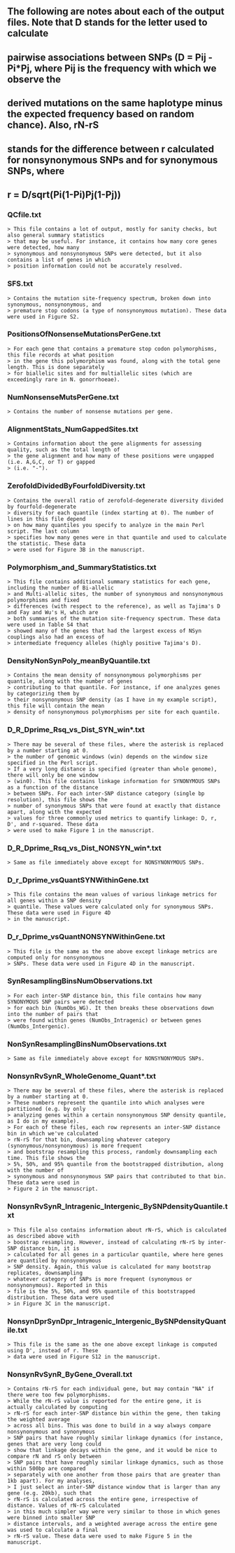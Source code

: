 ## The following are notes about each of the output files. Note that D stands for the letter used to calculate
## pairwise associations between SNPs (D = Pij - Pi*Pj, where Pij is the frequency with which we observe the 
## derived mutations on the same haplotype minus the expected frequency based on random chance). Also, rN-rS
## stands for the difference between r calculated for nonsynonymous SNPs and for synonymous SNPs, where
## r = D/sqrt(Pi(1-Pi)Pj(1-Pj))

### QCfile.txt
	> This file contains a lot of output, mostly for sanity checks, but also general summary statistics
	> that may be useful. For instance, it contains how many core genes were detected, how many
	> synonymous and nonsynonymous SNPs were detected, but it also contains a list of genes in which 
	> position information could not be accurately resolved.

### SFS.txt
	> Contains the mutation site-frequency spectrum, broken down into synonymous, nonsynonymous, and
	> premature stop codons (a type of nonsynonymous mutation). These data were used in Figure S2.

### PositionsOfNonsenseMutationsPerGene.txt
	> For each gene that contains a premature stop codon polymorphisms, this file records at what position
	> in the gene this polymorphism was found, along with the total gene length. This is done separately
	> for biallelic sites and for multiallelic sites (which are exceedingly rare in N. gonorrhoeae).

### NumNonsenseMutsPerGene.txt
	> Contains the number of nonsense mutations per gene.

### AlignmentStats_NumGappedSites.txt
	> Contains information about the gene alignments for assessing quality, such as the total length of
	> the gene alignment and how many of these positions were ungapped (i.e. A,G,C, or T) or gapped 
	> (i.e. "-").

### ZerofoldDividedByFourfoldDiversity.txt
	> Contains the overall ratio of zerofold-degenerate diversity divided by fourfold-degenerate
	> diversity for each quantile (index starting at 0). The number of lines in this file depend
	> on how many quantiles you specify to analyze in the main Perl script. The last column
	> specifies how many genes were in that quantile and used to calculate the statistic. These data
	> were used for Figure 3B in the manuscript.

### Polymorphism_and_SummaryStatistics.txt
	> This file contains additional summary statistics for each gene, including the number of Bi-allelic
	> and Multi-allelic sites, the number of synonymous and nonsynonymous polymorphisms and fixed 
	> differences (with respect to the reference), as well as Tajima's D and Fay and Wu's H, which are
	> both summaries of the mutation site-frequency spectrum. These data were used in Table S4 that 
	> showed many of the genes that had the largest excess of NSyn couplings also had an excess of
	> intermediate frequency alleles (highly positive Tajima's D).

### DensityNonSynPoly_meanByQuantile.txt
	> Contains the mean density of nonsynonymous polymorphisms per quantile, along with the number of genes
	> contributing to that quantile. For instance, if one analyzes genes by categorizing them by
	> their nonsynonymous SNP density (as I have in my example script), this file will contain the mean 
	> density of nonsynonymous polymorphisms per site for each quantile.

### D_R_Dprime_Rsq_vs_Dist_SYN_win*.txt
	> There may be several of these files, where the asterisk is replaced by a number starting at 0.
	> the number of genomic windows (win) depends on the window size specified in the Perl script.
	> If a very long distance is specified (greater than whole genome), there will only be one window
	> (win0). This file contains linkage information for SYNONYMOUS SNPs as a function of the distance 
	> between SNPs. For each inter-SNP distance category (single bp resolution), this file shows the 
	> number of synonymous SNPs that were found at exactly that distance apart, along with the expected
	> values for three commonly used metrics to quantify linkage: D, r, D', and r-squared. These data
	> were used to make Figure 1 in the manuscript.

### D_R_Dprime_Rsq_vs_Dist_NONSYN_win*.txt
	> Same as file immediately above except for NONSYNONYMOUS SNPs.
	
### D_r_Dprime_vsQuantSYNWithinGene.txt
	> This file contains the mean values of various linkage metrics for all genes within a SNP density
	> quantile. These values were calculated only for synonymous SNPs. These data were used in Figure 4D
	> in the manuscript.

### D_r_Dprime_vsQuantNONSYNWithinGene.txt
	> This file is the same as the one above except linkage metrics are computed only for nonsynonymous
	> SNPs. These data were used in Figure 4D in the manuscript.

### SynResamplingBinsNumObservations.txt
	> For each inter-SNP distance bin, this file contains how many SYNONYMOUS SNP pairs were detected
	> for each bin (NumObs_WG). It then breaks these observations down into the number of pairs that 
	> were found within genes (NumObs_Intragenic) or between genes (NumObs_Intergenic).

### NonSynResamplingBinsNumObservations.txt
	> Same as file immediately above except for NONSYNONYMOUS SNPs.

### NonsynRvSynR_WholeGenome_Quant*.txt
	> There may be several of these files, where the asterisk is replaced by a number starting at 0.
	> These numbers represent the quantile into which analyses were partitioned (e.g. by only
	> analyzing genes within a certain nonsynonymous SNP density quantile, as I do in my example).
	> For each of these files, each row represents an inter-SNP distance bin in which we've calculated
	> rN-rS for that bin, downsampling whatever category (synonymous/nonsynonymous) is more frequent 
	> and bootstrap resampling this process, randomly downsampling each time. This file shows the
	> 5%, 50%, and 95% quantile from the bootstrapped distribution, along with the number of 
	> synonymous and nonsynonymous SNP pairs that contributed to that bin. These data were used in
	> Figure 2 in the manuscript.

### NonsynRvSynR_Intragenic_Intergenic_BySNPdensityQuantile.txt
	> This file also contains information about rN-rS, which is calculated as described above with
	> boostrap resampling. However, instead of calculating rN-rS by inter-SNP distance bin, it is
	> calculated for all genes in a particular quantile, where here genes are quantiled by nonsynonymous
	> SNP density. Again, this value is calculated for many bootstrap replicates, downsampling 
	> whatever category of SNPs is more frequent (synonymous or nonsynonymous). Reported in this
	> file is the 5%, 50%, and 95% quantile of this bootstrapped distribution. These data were used 
	> in Figure 3C in the manuscript.

### NonsynDprSynDpr_Intragenic_Intergenic_BySNPdensityQuantile.txt
	> This file is the same as the one above except linkage is computed using D', instead of r. These
	> data were used in Figure S12 in the manuscript.

### NonsynRvSynR_ByGene_Overall.txt
	> Contains rN-rS for each individual gene, but may contain "NA" if there were too few polymorphisms.
	> While the rN-rS value is reported for the entire gene, it is actually calculated by computing
	> rN-rS for each inter-SNP distance bin within the gene, then taking the weighted average
	> across all bins. This was done to build in a way always compare nonsynonymous and synonymous
	> SNP pairs that have roughly similar linkage dynamics (for instance, genes that are very long could
	> show that linkage decays within the gene, and it would be nice to compare rN and rS only between
	> SNP pairs that have roughly similar linkage dynamics, such as those within 500bp are compared
	> separately with one another from those pairs that are greater than 1kb apart). For my analyses,
	> I just select an inter-SNP distance window that is larger than any gene (e.g. 20kb), such that 
	> rN-rS is calculated across the entire gene, irrespective of distance. Values of rN-rS calculated 
	> in this much simpler way were very similar to those in which genes were binned into smaller SNP 
	> distance intervals, and a weighted average across the entire gene was used to calculate a final 
	> rN-rS value. These data were used to make Figure 5 in the manuscript.

